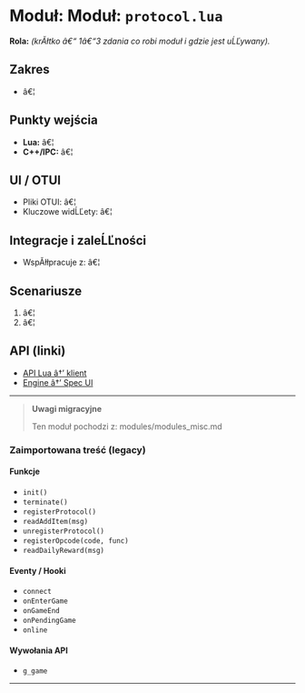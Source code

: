 # Moduł: Moduł: `protocol.lua`
**Rola:** *(krĂłtko â€“ 1â€“3 zdania co robi moduł i gdzie jest uĹĽywany).*

## Zakres
- â€¦

## Punkty wejścia
- **Lua:** â€¦
- **C++/IPC:** â€¦

## UI / OTUI
- Pliki OTUI: â€¦
- Kluczowe widĹĽety: â€¦

## Integracje i zaleĹĽności
- WspĂłłpracuje z: â€¦

## Scenariusze
1. â€¦
2. â€¦

## API (linki)
- [API Lua â†’ klient](../../api/lua/luafunctions_client.md)
- [Engine â†’ Spec UI](../../api/engine/otclient_v_8_specyfikacja_ui.md)

---

> **Uwagi migracyjne**
>
> Ten moduł pochodzi z: modules/modules_misc.md

### Zaimportowana treść (legacy)
#### Funkcje

- `init()`
- `terminate()`
- `registerProtocol()`
- `readAddItem(msg)`
- `unregisterProtocol()`
- `registerOpcode(code, func)`
- `readDailyReward(msg)`


#### Eventy / Hooki

- `connect`
- `onEnterGame`
- `onGameEnd`
- `onPendingGame`
- `online`


#### Wywołania API

- `g_game`

---
